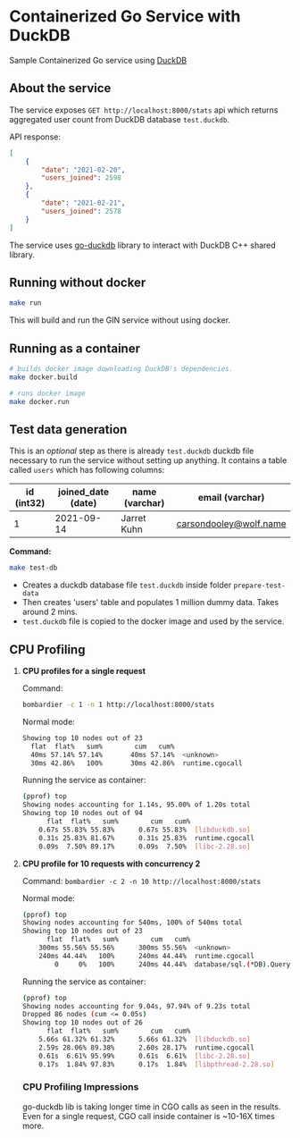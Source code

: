 # Containerized Go Service with DuckDB
Sample Containerized Go service using [DuckDB](https://duckdb.org/)

## About the service
The service exposes `GET http://localhost:8000/stats` api which returns aggregated user count from DuckDB database `test.duckdb`.

API response:
```json
[
	{
		"date": "2021-02-20",
		"users_joined": 2598
	},
	{
		"date": "2021-02-21",
		"users_joined": 2578
	}
]
```
The service uses [go-duckdb](https://github.com/marcboeker/go-duckdb) library to interact with DuckDB C++ shared library.


## Running without docker
```bash
make run
```
This will build and run the GIN service without using docker.


## Running as a container
```bash
# builds docker image downloading DuckDB's dependencies.
make docker.build

# runs docker image
make docker.run
```

## Test data generation
This is an *optional* step as there is already `test.duckdb` duckdb file necessary to run the service without setting up anything. It contains a table called `users` which has following columns:

| id (int32)| joined_date (date) | name (varchar)|    email (varchar)      |
|-----------|--------------------|---------------|-------------------------|
|      1    |     2021-09-14     |  Jarret Kuhn  |  carsondooley@wolf.name |


**Command:**
```bash
make test-db
```
- Creates a duckdb database file `test.duckdb` inside folder `prepare-test-data`
- Then creates 'users' table and populates 1 million dummy data. Takes around 2 mins.
- `test.duckdb` file is copied to the docker image and used by the service.


## CPU Profiling
1. **CPU profiles for a single request**

    Command:
    ```bash
    bombardier -c 1 -n 1 http://localhost:8000/stats
    ```

    Normal mode:
    ```bash
    Showing top 10 nodes out of 23
      flat  flat%   sum%        cum   cum%
      40ms 57.14% 57.14%       40ms 57.14%  <unknown>
      30ms 42.86%   100%       30ms 42.86%  runtime.cgocall
    ```

    Running the service as container:
    ```bash
    (pprof) top
    Showing nodes accounting for 1.14s, 95.00% of 1.20s total
    Showing top 10 nodes out of 94
          flat  flat%   sum%        cum   cum%
        0.67s 55.83% 55.83%      0.67s 55.83%  [libduckdb.so]
        0.31s 25.83% 81.67%      0.31s 25.83%  runtime.cgocall
        0.09s  7.50% 89.17%      0.09s  7.50%  [libc-2.28.so]
    ```

2. **CPU profile for 10 requests with concurrency 2**

    Command: `bombardier -c 2 -n 10 http://localhost:8000/stats`

    Normal mode:
    ```bash
    (pprof) top
    Showing nodes accounting for 540ms, 100% of 540ms total
    Showing top 10 nodes out of 23
          flat  flat%   sum%        cum   cum%
        300ms 55.56% 55.56%      300ms 55.56%  <unknown>
        240ms 44.44%   100%      240ms 44.44%  runtime.cgocall
            0     0%   100%      240ms 44.44%  database/sql.(*DB).Query (inline)
    ```

    Running the service as container:
    ```bash
    (pprof) top
    Showing nodes accounting for 9.04s, 97.94% of 9.23s total
    Dropped 86 nodes (cum <= 0.05s)
    Showing top 10 nodes out of 26
          flat  flat%   sum%        cum   cum%
        5.66s 61.32% 61.32%      5.66s 61.32%  [libduckdb.so]
        2.59s 28.06% 89.38%      2.60s 28.17%  runtime.cgocall
        0.61s  6.61% 95.99%      0.61s  6.61%  [libc-2.28.so]
        0.17s  1.84% 97.83%      0.17s  1.84%  [libpthread-2.28.so]
    ```

    ### CPU Profiling Impressions
    go-duckdb lib is taking longer time in CGO calls as seen in the results. Even for a single request, CGO call inside container is ~10-16X times more.
